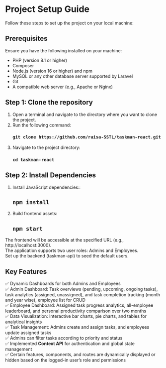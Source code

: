 # Project Setup Guide

Follow these steps to set up the project on your local machine:

## Prerequisites

Ensure you have the following installed on your machine:
* PHP (version 8.1 or higher)
* Composer
* Node.js (version 16 or higher) and npm
* MySQL or any other database server supported by Laravel
* Git
* A compatible web server (e.g., Apache or Nginx)

## Step 1: Clone the repository
1. Open a terminal and navigate to the directory where you want to clone the project.
2. Run the following command:
   ### `git clone https://github.com/raisa-SSTL/taskman-react.git`
3. Navigate to the project directory:
   ### `cd taskman-react`
## Step 2: Install Dependencies
1. Install JavaScript dependencies::
   ## `npm install`
2. Build frontend assets:
   ## `npm start`
   
The frontend will be accessible at the specified URL (e.g., http://localhost:3000).  
The application supports two user roles: Admins and Employees.  
Set up the backend (taskman-api) to seed the default users.

## Key Features
✅ Dynamic Dashboards for both Admins and Employees  
✅ Admin Dashboard: Task overviews (pending, upcoming, ongoing tasks), task analytics (assigned, unassigned), and task completion tracking (month and year wise), employee list for CRUD  
✅ Employee Dashboard: Assigned task progress analytics, all-employee leaderboard, and personal productivity comparison over two months  
✅ Data Visualization: Interactive bar charts, pie charts, and tables for analytical insights  
✅ Task Management: Admins create and assign tasks, and employees update assigned tasks  
✅ Admins can filter tasks according to priority and status  
✅ Implemented **Context API** for authentication and global state management  
✅ Certain features, components, and routes are dynamically displayed or hidden based on the logged-in user’s role and permissions





